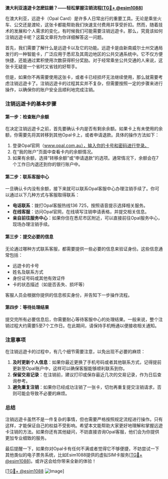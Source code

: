 **澳大利亚遠遊卡怎麽註銷？——轻松掌握注销流程[[TG💪+ @esim1088](https://t.me/s/esim1088)]**

在澳大利亚，远遊卡（Opal Card）是许多人日常出行的重要工具。无论是乘坐火车、公交还是渡轮，这张卡都能帮助我们快速支付费用并享受折扣。然而，随着技术的发展和个人需求的变化，有时候我们可能需要注销远遊卡。那么，究竟该如何注销远遊卡呢？这篇文章将为你详细解答这一问题。

首先，我们需要了解什么是远遊卡以及它的功能。远遊卡是由新南威尔士州交通局发行的一种智能卡，广泛应用于悉尼及其周边地区的公共交通系统中。它不仅方便快捷，还能通过累积使用次数获得积分奖励。对于经常乘坐公共交通的人来说，这张卡无疑是一个省时又省钱的好帮手。

但是，如果你不再需要使用这张卡，或者卡已经损坏无法继续使用，那么就需要考虑注销远遊卡了。注销远遊卡的过程其实并不复杂，但需要按照一定的步骤来进行操作，以确保你的账户安全且顺利地完成注销。

### 注销远遊卡的基本步骤

#### 第一步：检查账户余额
在决定注销远遊卡之前，首先要确认卡内是否有剩余余额。如果卡上有未使用的余额，你需要先将其转移到其他Opal卡上，或者申请退款。具体的操作方法如下：

1. 登录Opal官网（www.opal.com.au），输入你的卡号和密码进行登录。
2. 在“我的账户”页面中查看卡内的余额情况。
3. 如果有余额，选择“转移余额”或“申请退款”的选项。通常情况下，余额会在7个工作日内退还到你的银行账户中。

#### 第二步：联系客服中心
一旦确认卡内没有余额，接下来就可以联系Opal客服中心办理注销手续了。你可以通过以下几种方式与客服取得联系：

- **电话联系**：拨打Opal客服热线136 725，按照语音提示选择相关服务。
- **在线客服**：访问Opal官网，在线填写注销申请表格，并提交相关信息。
- **亲自前往服务中心**：如果你住在悉尼市区附近，可以直接前往Opal服务中心，现场办理注销手续。

#### 第三步：提交必要的信息
无论通过哪种方式联系客服，都需要提供一些必要的信息来验证身份。这些信息通常包括：

- 远遊卡的卡号
- 姓名及联系方式
- 身份证号码或其他有效证件
- 卡的状态描述（如是否丢失、损坏等）

客服人员会根据你提供的信息核实身份，并告知下一步操作流程。

#### 第四步：等待处理结果
提交完所有必要信息后，你需要耐心等待客服中心的处理结果。一般来说，整个注销过程大约需要5至7个工作日。在此期间，请保持手机畅通以便接收相关通知。

### 注意事项

在注销远遊卡的过程中，有几个细节需要注意，以免出现不必要的麻烦：

1. **及时更新个人信息**：如果你最近更换了手机号码或者其他联系方式，记得提前更新至Opal账户中，这样可以确保客服能够顺利联系到你。
2. **保留交易记录**：在注销前，建议打印或保存最近几次的交易记录，作为日后查询参考。
3. **避免重复注销**：如果你已经成功注销了一张卡，切勿再重复提交注销请求，否则可能会导致不必要的麻烦。

### 总结

注销远遊卡虽然不是一件复杂的事情，但也需要严格按照规定流程进行操作。只有这样，才能保证自己的权益不受影响。希望本文能帮助大家更好地理解和掌握远遊卡注销的方法。如果你还有其他疑问，不妨直接咨询Opal客服，他们会为你提供更加专业细致的服务。

最后提醒一下，如果你对Opal卡有任何不满或者觉得它不够便捷，不妨尝试一下其他类似的电子票务系统，比如Esim1088提供的虚拟SIM卡服务[[TG💪+ @esim1088](https://t.me/s/esim1088)]。或许这会给你带来全新的体验！

[[TG💪+ @esim1088](https://t.me/s/esim1088) ![Image](https://i.postimg.cc/4NQfJmqS/Snipaste-2025-05-13-00-14-12.png)]